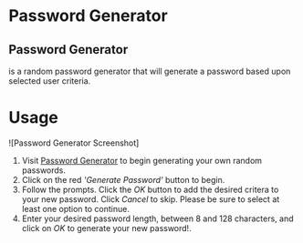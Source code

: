 # Password Generator
## Password Generator 
is a random password generator that will generate a password based upon selected user criteria. 
# Usage
![Password Generator Screenshot]

 1. Visit [Password Generator](https://iitoneloc.github.io/password-generator/) to begin generating your own random passwords. 
 1. Click on the red _'Generate Password'_ button to begin.
 1. Follow the prompts. Click the _OK_ button to add the desired critera to your new password. Click _Cancel_ to skip. Please be sure to select at least one option to continue.
 1. Enter your desired password length, between 8 and 128 characters, and click on _OK_ to generate your new password!. 